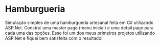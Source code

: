 # Hamburgueria
Simulação simples de uma hamburgueria artesanal feita em C# utilizando ASP.Net. 
Construi uma master page (menu inicial) e uma detail page para cada uma das opções. Esse foi um dos meus primeiros projetos utilizando ASP.Net e fiquei bem satisfeita com o resultado!


